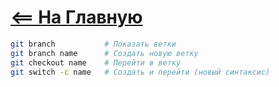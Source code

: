 # [<== На Главную](/index.md)

```bash
git branch           # Показать ветки
git branch name      # Создать новую ветку
git checkout name    # Перейти в ветку
git switch -c name   # Создать и перейти (новый синтаксис)
